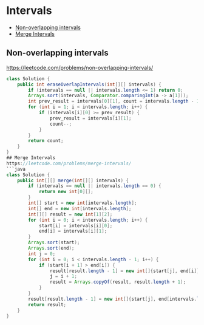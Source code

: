 # Intervals
+ [Non-overlapping intervals](#non-overlapping-intervals)
+ [Merge Intervals](#merge-intervals)
## Non-overlapping intervals
https://leetcode.com/problems/non-overlapping-intervals/
```java
class Solution {
    public int eraseOverlapIntervals(int[][] intervals) {
        if (intervals == null || intervals.length <= 1) return 0;
        Arrays.sort(intervals, Comparator.comparingInt(a -> a[1]));
        int prev_result = intervals[0][1], count = intervals.length - 1;
        for (int i = 1; i < intervals.length; i++) {
            if (intervals[i][0] >= prev_result) {
                prev_result = intervals[i][1];
                count--;
            }
        }
        return count;
    }
}
## Merge Intervals
https://leetcode.com/problems/merge-intervals/
```java
class Solution {
    public int[][] merge(int[][] intervals) {
        if (intervals == null || intervals.length == 0) {
            return new int[0][];
        }
        int[] start = new int[intervals.length];
        int[] end = new int[intervals.length];
        int[][] result = new int[1][2];
        for (int i = 0; i < intervals.length; i++) {
            start[i] = intervals[i][0];
            end[i] = intervals[i][1];
        }
        Arrays.sort(start);
        Arrays.sort(end);
        int j = 0;
        for (int i = 0; i < intervals.length - 1; i++) {
            if (start[i + 1] > end[i]) {
                result[result.length - 1] = new int[]{start[j], end[i]};
                j = i + 1;
                result = Arrays.copyOf(result, result.length + 1);
            }
        }
        result[result.length - 1] = new int[]{start[j], end[intervals.length - 1]};
        return result;
    }
}
```
